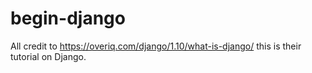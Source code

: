 # begin-django

All credit to https://overiq.com/django/1.10/what-is-django/ this is their tutorial on Django.

